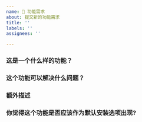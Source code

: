 ```yaml
---
name: 🍭 功能需求
about: 提交新的功能需求
title: ''
labels: ''
assignees: ''

---
```


<!--
请确保 [文档](https://github.com/yifengchen-cc/trojan-gfw-script/blob/master/docs/README_zh_cn.md)中没有相关内容，并按照模版提供信息
否则 issue 将被立即关闭
-->

### 这是一个什么样的功能？

### 这个功能可以解决什么问题？

### 额外描述

### 你觉得这个功能是否应该作为默认安装选项出现?

